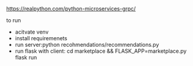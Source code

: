https://realpython.com/python-microservices-grpc/

to run 
* acitvate venv
* install requiremenets
* run server:python recohmendations/recommendations.py
* run flask with client: cd marketplace && FLASK_APP=marketplace.py flask run
